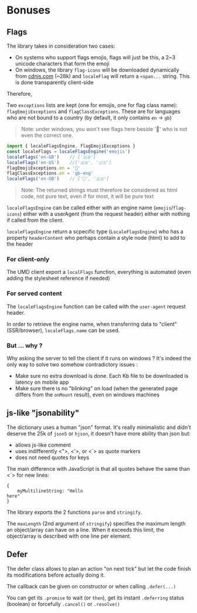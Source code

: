 # Bonuses

## Flags

The library takes in consideration two cases:

- On systems who support flags emojis, flags will just be this, a 2~3 unicode characters that form the emoji
- On windows, the library `flag-icons` will be downloaded dynamically from [cdnjs.com](https://cdnjs.com/libraries/flag-icon-css) (~28k) and `localeFlag` will return a `<span...` string. This is done transparently client-side

Therefore,

Two `exceptions` lists are kept (one for emojis, one for flag class name): `flagEmojiExceptions` and `flagClassExceptions`. These are for languages who are not bound to a country (by default, it only contains `en` -> `gb`)

> Note: under windows, you won't see flags here beside '🏴󠁧󠁢󠁥󠁮󠁧󠁿' who is not even the correct one.

```js
import { localeFlagsEngine, flagEmojiExceptions }
const localeFlags = localeFlagsEngine('emojis')
localeFlags('en-GB')	// ['🇬🇧']
localeFlags('en-US')	//['🇬🇧', '🇺🇸']
flagEmojiExceptions.en = '🏴󠁧󠁢󠁥󠁮󠁧󠁿'
flagClassExceptions.en = 'gb-eng'
localeFlags('en-GB')	// ['🏴󠁧󠁢󠁥󠁮󠁧󠁿', '🇬🇧']
```

> Note: The returned strings must therefore be considered as html code, not pure text, even if for most, it will be pure text

`localeFlagsEngine` can be called either with an engine name (`emojis`/`flag-icons`) either with a userAgent (from the request header) either with nothing if called from the client.

`localeFlagsEngine` return a scpecific type (`LocaleFlagsEngine`) who has a property `headerContent` who perhaps contain a style node (html) to add to the header

### For client-only

The UMD client export a `localFlags` function, everything is automated (even adding the stylesheet reference if needed)

### For served content

The `localeFlagsEngine` function can be called with the `user-agent` request header.

In order to retrieve the engine name, when transferring data to "client" (SSR/browser), `localeFlags.name` can be used.

### But ... why ?

Why asking the server to tell the client if it runs on windows ? It's indeed the only way to solve two somehow contradictory issues :

- Make sure no extra download is done. Each Kb file to be downloaded is latency on mobile app
- Make sure there is no "blinking" on load (when the generated page differs from the `onMount` result), even on windows machines

## js-like "jsonability"

The dictionary uses a human "json" format. It's really minimalistic and didn't deserve the 25k of `json5` or `hjson`, it doesn't have more ability than json but:

- allows js-like comment
- uses indifferently <">, <'>, or <`> as quote markers
- does not need quotes for keys

The main difference with JavaScript is that all quotes behave the same than <`> for new lines:

```
{
	myMultilineString: "Hello
here"
}
```

The library exports the 2 functions `parse` and `stringify`.

The `maxLength` (2nd argument of `stringify`) specifies the maximum length an object/array can have on a line. When it exceeds this limit, the object/array is described with one line per element.

## Defer

The defer class allows to plan an action "on next tick" but let the code finish its modifications before actually doing it.

The callback can be given on constructor or when calling `.defer(...)`

You can get its `.promise` to wait (or `then`), get its instant `.deferring` status (boolean) or forcefully `.cancel()` or `.resolve()`
